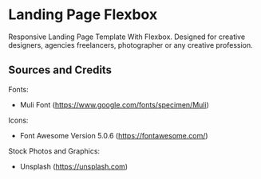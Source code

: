 # Landing Page Flexbox

Responsive Landing Page Template With Flexbox.
Designed for creative designers, agencies freelancers, photographer or any creative profession.


## Sources and Credits

Fonts:
- Muli Font (https://www.google.com/fonts/specimen/Muli)

Icons:
 - Font Awesome Version 5.0.6 (https://fontawesome.com/)

Stock Photos and Graphics:
- Unsplash (https://unsplash.com)
